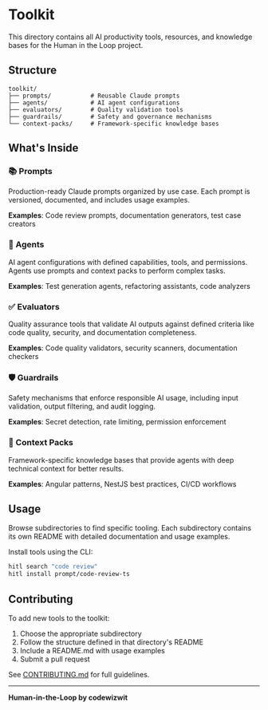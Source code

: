 # Toolkit

This directory contains all AI productivity tools, resources, and knowledge bases for the Human in the Loop project.

## Structure

```
toolkit/
├── prompts/           # Reusable Claude prompts
├── agents/            # AI agent configurations
├── evaluators/        # Quality validation tools
├── guardrails/        # Safety and governance mechanisms
└── context-packs/     # Framework-specific knowledge bases
```

## What's Inside

### 📚 Prompts

Production-ready Claude prompts organized by use case. Each prompt is versioned, documented, and includes usage examples.

**Examples**: Code review prompts, documentation generators, test case creators

### 🤖 Agents

AI agent configurations with defined capabilities, tools, and permissions. Agents use prompts and context packs to perform complex tasks.

**Examples**: Test generation agents, refactoring assistants, code analyzers

### ✅ Evaluators

Quality assurance tools that validate AI outputs against defined criteria like code quality, security, and documentation completeness.

**Examples**: Code quality validators, security scanners, documentation checkers

### 🛡️ Guardrails

Safety mechanisms that enforce responsible AI usage, including input validation, output filtering, and audit logging.

**Examples**: Secret detection, rate limiting, permission enforcement

### 🎯 Context Packs

Framework-specific knowledge bases that provide agents with deep technical context for better results.

**Examples**: Angular patterns, NestJS best practices, CI/CD workflows

## Usage

Browse subdirectories to find specific tooling. Each subdirectory contains its own README with detailed documentation and usage examples.

Install tools using the CLI:

```bash
hitl search "code review"
hitl install prompt/code-review-ts
```

## Contributing

To add new tools to the toolkit:

1. Choose the appropriate subdirectory
2. Follow the structure defined in that directory's README
3. Include a README.md with usage examples
4. Submit a pull request

See [CONTRIBUTING.md](../CONTRIBUTING.md) for full guidelines.

---

**Human-in-the-Loop by codewizwit**
